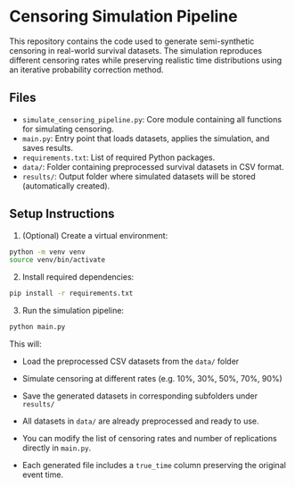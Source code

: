 # Censoring Simulation Pipeline

This repository contains the code used to generate semi-synthetic censoring in real-world survival datasets. The simulation reproduces different censoring rates while preserving realistic time distributions using an iterative probability correction method.

## Files

- `simulate_censoring_pipeline.py`: Core module containing all functions for simulating censoring.
- `main.py`: Entry point that loads datasets, applies the simulation, and saves results.
- `requirements.txt`: List of required Python packages.
- `data/`: Folder containing preprocessed survival datasets in CSV format.
- `results/`: Output folder where simulated datasets will be stored (automatically created).

## Setup Instructions

1. (Optional) Create a virtual environment:

```bash
python -m venv venv
source venv/bin/activate
```

2. Install required dependencies:

```bash
pip install -r requirements.txt
```

3. Run the simulation pipeline:

```bash
python main.py
```

This will:
- Load the preprocessed CSV datasets from the `data/` folder
- Simulate censoring at different rates (e.g. 10%, 30%, 50%, 70%, 90%)
- Save the generated datasets in corresponding subfolders under `results/`


- All datasets in `data/` are already preprocessed and ready to use.
- You can modify the list of censoring rates and number of replications directly in `main.py`.
- Each generated file includes a `true_time` column preserving the original event time.